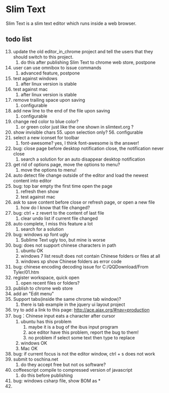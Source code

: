 # Slim Text

Slim Text is a slim text editor which runs inside a web browser.


## todo list

13. update the old editor_in_chrome project and tell the users that they should switch to this project.
    1. do this after publishing Slim Text to chrome web store, postpone
40. user can use omnibox to issue commands
    1. advanced feature, postpone
45. test against windows
    1. after linux version is stable
46. test against mac
    1. after linux version is stable
51. remove trailing space upon saving
    1. configurable
52. add new line to the end of the file upon saving
    1. configurable
53. change red color to blue color?
    1. or green color just like the one shown in slimtext.org ?
54. show invisible chars
    55. upon selection only?
    56. configurable
61. select a new iconset for toolbar
    1. font-awesome? yes, I think font-awesome is the answer!
63. bug: close page before desktop notification close, the notification never close
    1. search a solution for an auto disappear desktop notification
66. get rid of options page, move the options to menu?
    1. move the options to menu!
68. auto detect file change outside of the editor and load the newest content into editor
74. bug: top bar empty the first time open the page
    1. refresh then show
    2. test against mac
80. ask to save content before close or refresh page, or open a new file
    1. how do I know that file changed?
81. bug: ctrl + z revert to the content of last file
    1. clear undo list if current file changed
83. auto complete, I miss this feature a lot
    1. search for a solution
84. bug: windows xp font ugly
    1. Sublime Text ugly too, but mine is worse
85. bug: does not support chinese characters in path
    1. ubuntu OK
    2. windows 7 list result does not contain Chinese folders or files at all
    3. windows xp show Chinese folders as error code
86. bug: chinese encoding decoding issue for C:/QQDownload/From Tyler/01.htm
87. register workspace, quick open
    1. open recent files or folders?
88. publish to chrome web store
89. add an "Edit menu"
90. Support tabs(inside the same chrome tab window)?
    1. there is tab example in the jquery ui layout project
91. try to add a link to this page: http://ace.ajax.org/#nav=production
92. bug：Chinese input eats a character after cursor
    1. ubuntu has this problem
        1. maybe it is a bug of the ibus input program
        2. ace editor have this problem, report the bug to them!
        3. no problem if select some text then type to replace
    2. windows OK
    3. Mac OK
93. bug: if current focus is not the editor window, ctrl + s does not work
94. submit to oschina.net
    1. do they accept free but not os software?
95. coffeescript compile to compressed version of javascript
    1. do this before publishing
96. bug: windows csharp file, show BOM as *
97. 
